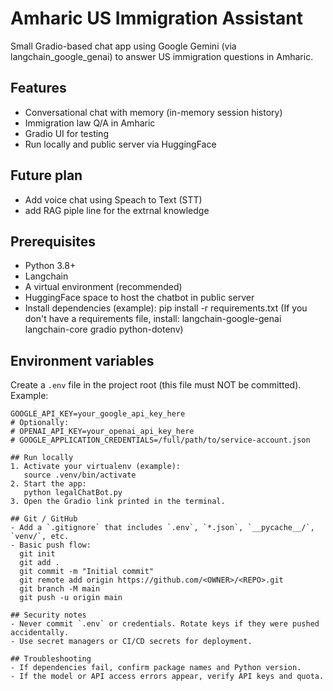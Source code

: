 # Amharic US Immigration Assistant

Small Gradio-based chat app using Google Gemini (via langchain_google_genai) to answer US immigration questions in Amharic.

## Features
- Conversational chat with memory (in-memory session history)
- Immigration law Q/A in Amharic
- Gradio UI for testing
- Run locally and public server via HuggingFace
## Future plan 
- Add voice chat using Speach to Text (STT)
- add RAG piple line for the extrnal knowledge 
## Prerequisites
- Python 3.8+
- Langchain 
- A virtual environment (recommended)
- HuggingFace space to host the chatbot in public server 
- Install dependencies (example):
  pip install -r requirements.txt
  (If you don't have a requirements file, install: langchain-google-genai langchain-core gradio python-dotenv)

## Environment variables
Create a `.env` file in the project root (this file must NOT be committed). Example:
```
GOOGLE_API_KEY=your_google_api_key_here
# Optionally:
# OPENAI_API_KEY=your_openai_api_key_here
# GOOGLE_APPLICATION_CREDENTIALS=/full/path/to/service-account.json

## Run locally
1. Activate your virtualenv (example):
   source .venv/bin/activate
2. Start the app:
   python legalChatBot.py
3. Open the Gradio link printed in the terminal.

## Git / GitHub
- Add a `.gitignore` that includes `.env`, `*.json`, `__pycache__/`, `venv/`, etc.
- Basic push flow:
  git init
  git add .
  git commit -m "Initial commit"
  git remote add origin https://github.com/<OWNER>/<REPO>.git
  git branch -M main
  git push -u origin main

## Security notes
- Never commit `.env` or credentials. Rotate keys if they were pushed accidentally.
- Use secret managers or CI/CD secrets for deployment.

## Troubleshooting
- If dependencies fail, confirm package names and Python version.
- If the model or API access errors appear, verify API keys and quota.

